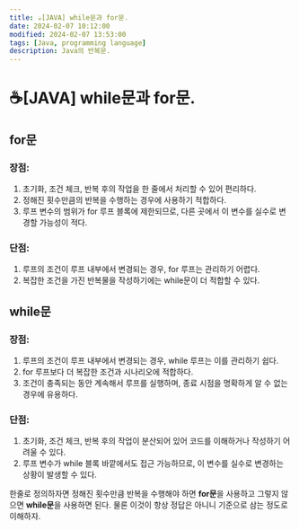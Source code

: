 ```yaml
---
title: ☕️[JAVA] while문과 for문.
date: 2024-02-07 10:12:00
modified: 2024-02-07 13:53:00
tags: [Java, programming language]
description: Java의 반복문.
---
```


<h1>☕️[JAVA] while문과 for문.</h1>

<p>
    <h2>for문</h2>
</p>
<p>
    <h3>장점:</h3>
    <ol>
    <li>초기화, 조건 체크, 반복 후의 작업을 한 줄에서 처리할 수 있어 편리하다.</li>
    <li>정해진 횟수만큼의 반복을 수행하는 경우에 사용하기 적합하다.</li>
    <li>루프 변수의 범위가 for 루프 블록에 제한되므로, 다른 곳에서 이 변수를 실수로 변경할 가능성이 적다.</li>
</ol>
</p>
<p>
    <h3>단점:</h3>
    <ol>
    <li>루프의 조건이 루프 내부에서 변경되는 경우, for 루프는 관리하기 어렵다.</li>
    <li>복잡한 조건을 가진 반복물을 작성하기에는 while문이 더 적합할 수 있다.</li>
</ol>
</p>
<p>
    <h2>while문</h2>
</p>
<p>
    <h3>장점:</h3>
    <ol>
    <li>루프의 조건이 루프 내부에서 변경되는 경우, while 루프는 이를 관리하기 쉽다.</li>
    <li>for 루프보다 더 복잡한 조건과 시나리오에 적합하다.</li>
    <li>조건이 충족되는 동안 계속해서 루프를 실행하며, 종료 시점을 명확하게 알 수 없는 경우에 유용하다.</li>
</ol>
</p>
<p>
    <h3>단점:</h3>
    <ol>
    <li>초기화, 조건 체크, 반복 후의 작업이 분산되어 있어 코드를 이해하거나 작성하기 어려울 수 있다.</li>
    <li>루프 변수가 while 블록 바깥에서도 접근 가능하므로, 이 변수를 실수로 변경하는 상황이 발생할 수 있다.</li>
</ol>
</p>
<p>
    한줄로 정의하자면 정해진 횟수만큼 반복을 수행해야 하면 <strong>for문</strong>을 사용하고 그렇지 않으면 <strong>while문</strong>을 사용하면 된다. 물론 이것이 항상 정답은 아니니 기준으로 삼는 정도로 이해하자.
</p>
